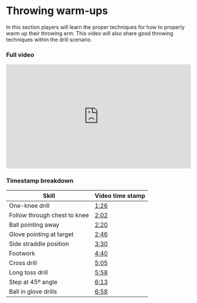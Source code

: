 # Throwing warm-ups

In this section players will learn the proper techniques for how to properly warm up their throwing arm. This video will also share good throwing techniques within the drill scenario.

### Full video

<div class="video_wrapper">
<iframe width="100%" height="100%" src="https://www.youtube.com/embed/BomXCfnLl7Q" title="YouTube video player" frameborder="0" allow="accelerometer; autoplay; clipboard-write; encrypted-media; gyroscope; picture-in-picture" allowfullscreen></iframe>
</div>

### Timestamp breakdown

| Skill | Video time stamp |
|---|---|
| One-knee drill | [1:26](https://youtu.be/BomXCfnLl7Q?t=86)
| Follow through chest to knee | [2:02](https://youtu.be/BomXCfnLl7Q?t=122)
| Ball pointing away | [2:20](https://youtu.be/BomXCfnLl7Q?t=140)
| Glove pointing at target | [2:46](https://youtu.be/BomXCfnLl7Q?t=166)
| Side straddle position | [3:30](https://youtu.be/BomXCfnLl7Q?t=210)
| Footwork | [4:40](https://youtu.be/BomXCfnLl7Q?t=280)
| Cross drill | [5:05](https://youtu.be/BomXCfnLl7Q?t=305)
| Long toss drill | [5:58](https://youtu.be/BomXCfnLl7Q?t=358)
| Step at 45º angle | [6:13](https://youtu.be/BomXCfnLl7Q?t=373)
| Ball in glove drills | [6:58](https://youtu.be/BomXCfnLl7Q?t=418)


<style>
.video_wrapper {
  position: relative;
  padding-bottom: 56.25%;
  /* 16:9, for an aspect ratio of 1:1 change padding to 100% */
}

.video_wrapper iframe{
  position: absolute;
  top: 0;
  left: 0;
  width: 100%;
  height: 100%;
}
</style>
